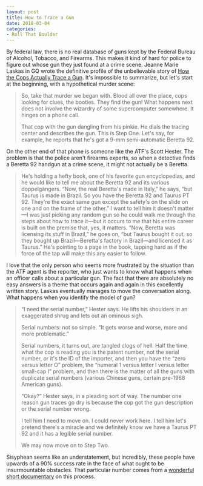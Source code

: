 ```yaml
---
layout: post
title: How to Trace a Gun
date: 2018-03-04
categories:
- Roll That Boulder
---
```


By federal law, there is no real database of guns kept by the Federal Bureau of Alcohol, Tobacco, and Firearms. This makes it kind of hard for police to figure out whose gun they just found at a crime scene. Jeanne Marie Laskas in GQ wrote the definitive profile of the unbelievable story of [How the Cops Actually Trace a Gun](https://www.gq.com/story/inside-federal-bureau-of-way-too-many-guns). It's impossible to summarize, but let's start at the beginning, with a hypothetical murder scene:

> So, take that murder we began with. Blood all over the place, cops looking for clues, the booties. They find the gun! What happens next does not involve the wizardry of some supercomputer somewhere. It hinges on a phone call.
>
> That cop with the gun dangling from his pinkie. He dials the tracing center and describes the gun. This is Step One. Let's say, for example, he reports that he's got a 9-mm semi-automatic Beretta 92.

​On the other end of that phone is someone like the ATF's Scott Hester. The problem is that the police aren't firearms experts, so when a detective finds a Beretta 92 handgun at a crime scene, it might not actually be a Beretta. <!--more--> 

> He's holding a hefty book, one of his favorite gun encyclopedias, and he would like to tell me about the Beretta 92 and its various doppelgängers. “Now, the real Beretta's made in Italy,” he says, “but Taurus is made in Brazil. So you have the Beretta 92 and Taurus PT 92. They're the exact same gun except the safety's on the slide on one and on the frame of the other.” I want to tell him it doesn't matter—I was just picking any random gun so he could walk me through the steps about how to trace it—but it occurs to me that his entire career is built on the premise that, yes, it matters. “Now, Beretta was licensing its stuff in Brazil,” he goes on, “but Taurus bought it out, so they bought up Brazil—Beretta's factory in Brazil—and licensed it as Taurus.” He's pointing to a page in the book, tapping hard as if the force of the tap will make this any easier to follow.

I love that the only person who seems more frustrated by the situation than the ATF agent is the reporter, who just wants to know what happens when an officer calls about a particular gun. The fact that there are absolutely no easy answers is a theme that occurs again and again in this excellently written story. Laskas eventually manages to move the conversation along. What happens when you identify the model of gun?

> “I need the serial number,” Hester says. He lifts his shoulders in an exaggerated shrug and lets out an ominous sigh.
>
> Serial numbers: not so simple. “It gets worse and worse, more and more problematic.”
>
> Serial numbers, it turns out, are tangled clogs of hell. Half the time what the cop is reading you is the patent number, not the serial number, or it's the ID of the importer, and then you have the “zero versus letter O” problem, the “numeral 1 versus letter l versus letter small-cap I” problem, and then there is the matter of all the guns with duplicate serial numbers (various Chinese guns, certain pre-1968 American guns).
>
> “Okay?” Hester says, in a pleading sort of way. The number one reason gun traces go dry is because the cop got the gun description or the serial number wrong.
>
> I tell him I need to move on. I could never work here. I tell him let's pretend there's a miracle and we definitely know we have a Taurus PT 92 and it has a legible serial number.
>
> We may now move on to Step Two.

Sisyphean seems like an understatement, but incredibly, these people have upwards of a 90% success rate in the face of what ought to be insurmountable obstacles. That particular number comes from a [wonderful short documentary](https://vimeo.com/255517926) on this process.
​

